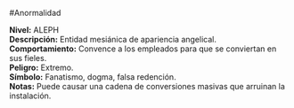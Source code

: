 #Anormalidad 

**Nivel:** ALEPH  
**Descripción:** Entidad mesiánica de apariencia angelical.  
**Comportamiento:** Convence a los empleados para que se conviertan en sus fieles.  
**Peligro:** Extremo.  
**Símbolo:** Fanatismo, dogma, falsa redención.  
**Notas:** Puede causar una cadena de conversiones masivas que arruinan la instalación.